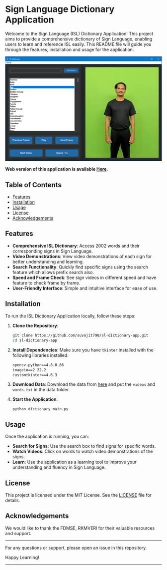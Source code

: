 # Sign Language Dictionary Application

Welcome to the Sign Language (ISL) Dictionary Application! This project aims to provide a comprehensive dictionary of Sign Language, enabling users to learn and reference ISL easily. This README file will guide you through the features, installation and usage for the application.

![ISL Dictionary](misc/isl_dict.png)

**Web version of this application is available [Here](cs.rkmvu.ac.in/~isl).**

## Table of Contents
- [Features](#features)
- [Installation](#installation)
- [Usage](#usage)
- [License](#license)
- [Acknowledgements](#acknowledgements)

## Features

- **Comprehensive ISL Dictionary**: Access 2002 words and their corresponding signs in Sign Language.
- **Video Demonstrations**: View video demonstrations of each sign for better understanding and learning.
- **Search Functionality**: Quickly find specific signs using the search feature which allows prefix search also.
- **Speed and Frame Check**: See sign videos in different speed and have feature to check frame by frame.
- **User-Friendly Interface**: Simple and intuitive interface for ease of use.

## Installation

To run the ISL Dictionary Application locally, follow these steps:

1. **Clone the Repository**:
    ```bash
    git clone https://github.com/suvajit790/sl-dictionary-app.git
    cd sl-dictionary-app
    ```

2. **Install Dependencies**:
    Make sure you have `tkinter` installed with the following libraries installed:
    ```
    opencv-python==4.6.0.66
    imageio==2.22.2
    customtkinter==4.6.3
    ```

3. **Download Data**:
    Download the data from [here](https://drive.google.com/file/d/1LERX4tOWdBjIRuEV-XJOTeX2EyPDBQFG/view?usp=sharing) and put the `videos` and `words.txt` in the data folder.

4. **Start the Application**:
    ```
    python dictionary_main.py
    ```

## Usage

Once the application is running, you can:

- **Search for Signs**: Use the search box to find signs for specific words.
- **Watch Videos**: Click on words to watch video demonstrations of the signs.
- **Learn**: Use the application as a learning tool to improve your understanding and fluency in Sign Language.

## License

This project is licensed under the MIT License. See the [LICENSE](LICENSE) file for details.

## Acknowledgements

We would like to thank the FDMSE, RKMVERI for their valuable resources and support.


---

For any questions or support, please open an issue in this repository.

Happy Learning!

---
